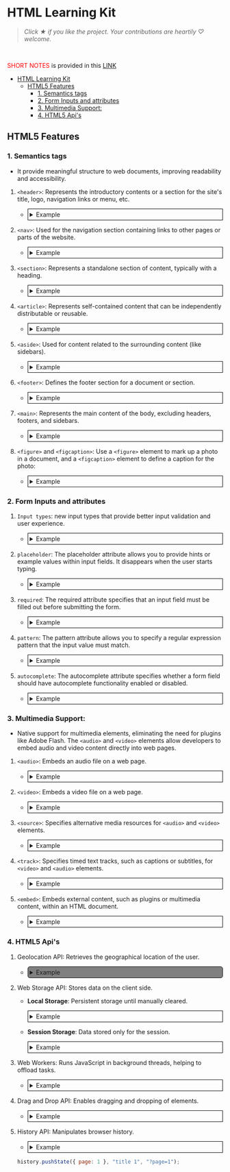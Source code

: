 # HTML Learning Kit

> *Click &#9733; if you like the project. Your contributions are heartily ♡ welcome.*

<br/>

<span style="color: red">SHORT NOTES</span> is provided in this [LINK](./short-notes/notes.md)

- [HTML Learning Kit](#html-learning-kit)
  - [HTML5 Features](#html5-features)
    - [1. Semantics tags](#1-semantics-tags)
    - [2. Form Inputs and attributes](#2-form-inputs-and-attributes)
    - [3. Multimedia Support:](#3-multimedia-support)
    - [4. HTML5 Api's](#4-html5-apis)


## HTML5 Features

### 1. Semantics tags

- It provide meaningful structure to web documents, improving readability and accessibility.
  
1. `<header>`: Represents the introductory contents or a section for the site's title, logo, navigation links or menu, etc.
    - <details>
        <summary style="padding: 4px; border: 1px solid black">Example</summary>

        ```html
        <header>
          <h1>My Website</h1>
          <nav>
            <ul>
              <li><a href="#">Home</a></li>
              <li><a href="#">About</a></li>
              <li><a href="#">Contact</a></li>
            </ul>
          </nav>
        </header>
        ```

      </details>

2. `<nav>`: Used for the navigation section containing links to other pages or parts of the website.
    - <details>
        <summary style="padding: 4px; border: 1px solid black">Example</summary>

        ```html
        <nav>
          <ul>
            <li><a href="#">Home</a></li>
            <li><a href="#">About</a></li>
            <li><a href="#">Contact</a></li>
          </ul>
        </nav>
        ```

      </details>

3. `<section>`: Represents a standalone section of content, typically with a heading.
    - <details>
        <summary style="padding: 4px; border: 1px solid black">Example</summary>

        ```html
        <section>
          <h2>About Us</h2>
          <p>Information about our company.</p>
        </section>
        ```

      </details>

4. `<article>`: Represents self-contained content that can be independently distributable or reusable.
    - <details>
        <summary style="padding: 4px; border: 1px solid black">Example</summary>

        ```html
       <article>
          <h2>Blog Post Title</h2>
          <p>Blog post content goes here.</p>
          <footer>Published on June 1, 2023</footer>
        </article>
        ```

      </details>

5. `<aside>`: Used for content related to the surrounding content (like sidebars).
    - <details>
        <summary style="padding: 4px; border: 1px solid black">Example</summary>

        ```html
        <aside>
          <h3>Related Links</h3>
          <ul>
            <li><a href="#">Link 1</a></li>
            <li><a href="#">Link 2</a></li>
          </ul>
        </aside>
        ```

      </details>

6. `<footer>`: Defines the footer section for a document or section.
    - <details>
        <summary style="padding: 4px; border: 1px solid black">Example</summary>

        ```html
        <footer>
          <p>© 2023 My Website. All rights reserved.</p>
        </footer>
        ```

      </details>
7. `<main>`: Represents the main content of the body, excluding headers, footers, and sidebars.
    - <details>
        <summary style="padding: 4px; border: 1px solid black">Example</summary>

        ```html
        <main>
          <h1>Article Title</h1>
          <p>Article content goes here.</p>
        </main>
        ```

      </details>
8. `<figure>` and `<figcaption>`: Use a `<figure>` element to mark up a photo in a document, and a `<figcaption>` element to define a caption for the photo:
    - <details>
        <summary style="padding: 4px; border: 1px solid black">Example</summary>

        ```html
        <figure>
          <img src="pic_trulli.jpg" alt="Trulli" style="width:100%">
          <figcaption>Fig.1 - Trulli, Puglia, Italy.</figcaption>
        </figure>
        ```

      </details>



### 2. Form Inputs and attributes

1. `Input types`: new input types that provide better input validation and user experience. 
    - <details>
        <summary style="padding: 4px; border: 1px solid black">Example</summary>

        ```html
        <label for="email">Email:</label>
        <input type="email" placeholder="Email" required>

        <input type="date" placeholder="Date">

        <input type="number" placeholder="Number">

        <input type="range" min="0" max="100" step="5">

        <input type="url" id="website" name="website" placeholder="https://example.com">

        <input type="tel" id="phone" name="phone" placeholder="123-456-7890">

        <input type="color" id="favcolor" name="favcolor">
        ```

      </details>

2. `placeholder`: The placeholder attribute allows you to provide hints or example values within input fields. It disappears when the user starts typing.
    - <details>
        <summary style="padding: 4px; border: 1px solid black">Example</summary>

        ```html
        <input type="text" placeholder="Enter your name">
        ```

      </details>
  
3. `required`: The required attribute specifies that an input field must be filled out before submitting the form.
    - <details>
        <summary style="padding: 4px; border: 1px solid black">Example</summary>

        ```html
        <input type="text" required>
        ```

      </details>
  
4. `pattern`: The pattern attribute allows you to specify a regular expression pattern that the input value must match.
    - <details>
        <summary style="padding: 4px; border: 1px solid black">Example</summary>

        ```html
        <input type="text" pattern="[A-Za-z]{3}">
        ```

      </details>
  

5. `autocomplete`: The autocomplete attribute specifies whether a form field should have autocomplete functionality enabled or disabled.
    - <details>
        <summary style="padding: 4px; border: 1px solid black">Example</summary>

        ```html
        <input type="text" autocomplete="off">
        ```

      </details>
  
### 3. Multimedia Support:

- Native support for multimedia elements, eliminating the need for plugins like Adobe Flash. The `<audio>` and `<video>` elements allow developers to embed audio and video content directly into web pages. 

1. `<audio>`: Embeds an audio file on a web page.
    - <details>
        <summary style="padding: 4px; border: 1px solid black">Example</summary>

        ```html
        <audio src="audiofile.mp3" controls="">
          Your browser does not support the audio element.
        </audio>
        ```

      </details>
  
2. `<video>`: Embeds a video file on a web page.
    - <details>
        <summary style="padding: 4px; border: 1px solid black">Example</summary>

        ```html
        <video src="videofile.mp4" controls="">
          Your browser does not support the video element.
        </video>
        ```

      </details>

3. `<source>`: Specifies alternative media resources for `<audio>` and `<video>` elements.
    - <details>
        <summary style="padding: 4px; border: 1px solid black">Example</summary>

        ```html
        <video controls="">
          <source src="" type="video/mp4">
          <source src="" type="video/webm">
          Your browser does not support the video element.
        </video>
        ```

      </details>
      
4. `<track>`: Specifies timed text tracks, such as captions or subtitles, for `<video>` and `<audio>` elements.
    - <details>
        <summary style="padding: 4px; border: 1px solid black">Example</summary>

        ```html
          <video controls="">
            <source src="" type="video/mp4">
            <track src="" kind="captions" label="English" srclang="en">
            Your browser does not support the video element.
          </video>
        ```

      </details>

5. `<embed>`: Embeds external content, such as plugins or multimedia content, within an HTML document.
    - <details>
        <summary style="padding: 4px; border: 1px solid black">Example</summary>

        ```html
          <video controls="">
            <source src="" type="video/mp4">
            <track src="" kind="captions" label="English" srclang="en">
            Your browser does not support the video element.
          </video>
        ```

      </details>

### 4. HTML5 Api's


1. Geolocation API: Retrieves the geographical location of the user.
    - <details>
        <summary style="padding: 4px; border: 1px solid black; background-color: gray; border-radius: 5px">Example</summary>

        ```javascript
        navigator.geolocation.getCurrentPosition(function(position) {
          console.log("Latitude: " + position.coords.latitude);
          console.log("Longitude: " + position.coords.longitude);
        });
        ```
      </details>

2. Web Storage API: Stores data on the client side.
     - **Local Storage**: Persistent storage until manually cleared.
        <details>
          <summary style="padding: 4px; border: 1px solid black">Example</summary>

          ```javascript
          localStorage.setItem('key', 'value');
          let data = localStorage.getItem('key');
          ```
        </details>

     - **Session Storage**: Data stored only for the session.
        <details>
          <summary style="padding: 4px; border: 1px solid black">Example</summary>

          ```javascript
          sessionStorage.setItem('key', 'value');
          ```

        </details>
3. Web Workers: Runs JavaScript in background threads, helping to offload tasks.
    - <details>
        <summary style="padding: 4px; border: 1px solid black">Example</summary>

        ```javascript
        let worker = new Worker('worker.js');
        worker.postMessage('Hello');
        ```
      </details>

4. Drag and Drop API: Enables dragging and dropping of elements.
    - <details>
        <summary style="padding: 4px; border: 1px solid black">Example</summary>

        ```html
        <div draggable="true" ondragstart="drag(event)">Drag me</div>
        ```

      </details>
5. History API: Manipulates browser history.
    - <details>
        <summary style="padding: 4px; border: 1px solid black">Example</summary>
     ```javascript
     history.pushState({ page: 1 }, "title 1", "?page=1");
     ``` 



 